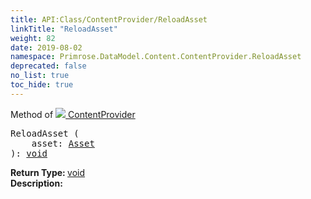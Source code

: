 ```yaml
---
title: API:Class/ContentProvider/ReloadAsset
linkTitle: "ReloadAsset"
weight: 82
date: 2019-08-02
namespace: Primrose.DataModel.Content.ContentProvider.ReloadAsset
deprecated: false
no_list: true
toc_hide: true
---
```

Method of <a href="/docs/api-reference/Class/ContentProvider"><img src="/icons/silk/package.png"/>&nbsp;ContentProvider</a>
<pre class="method-declaration">
ReloadAsset (
    asset: <a class="type" href="/docs/api-reference/Asset/Asset">Asset</a>
): <a class="type" href="/docs/api-reference/System/void">void</a></pre>
<b>Return Type: </b>
<a class="type" href="/docs/api-reference/System/void">void</a>
<br/>
<b>Description: </b>
